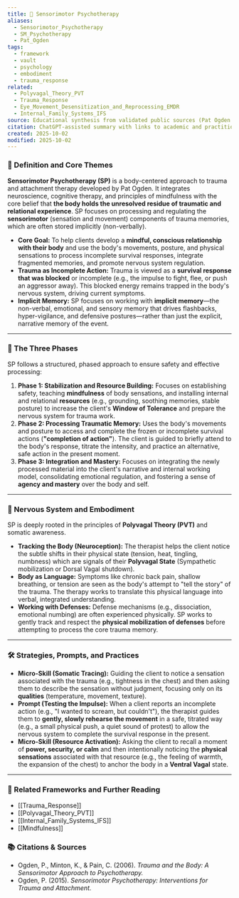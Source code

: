 ```yaml
---
title: 🧘 Sensorimotor Psychotherapy
aliases:
  - Sensorimotor_Psychotherapy
  - SM_Psychotherapy
  - Pat_Ogden
tags:
  - framework
  - vault
  - psychology
  - embodiment
  - trauma_response
related:
  - Polyvagal_Theory_PVT
  - Trauma_Response
  - Eye_Movement_Desensitization_and_Reprocessing_EMDR
  - Internal_Family_Systems_IFS
source: Educational synthesis from validated public sources (Pat Ogden's model)
citation: ChatGPT-assisted summary with links to academic and practitioner materials
created: 2025-10-02
modified: 2025-10-02
---
```


<!-- @format -->

### 🧩 Definition and Core Themes

**Sensorimotor Psychotherapy (SP)** is a body-centered approach to trauma and attachment therapy developed by Pat Ogden. It integrates neuroscience, cognitive therapy, and principles of mindfulness with the core belief that **the body holds the unresolved residue of traumatic and relational experience**. SP focuses on processing and regulating the **sensorimotor** (sensation and movement) components of trauma memories, which are often stored implicitly (non-verbally).

- **Core Goal:** To help clients develop a **mindful, conscious relationship with their body** and use the body's movements, posture, and physical sensations to process incomplete survival responses, integrate fragmented memories, and promote nervous system regulation.
- **Trauma as Incomplete Action:** Trauma is viewed as a **survival response that was blocked** or incomplete (e.g., the impulse to fight, flee, or push an aggressor away). This blocked energy remains trapped in the body's nervous system, driving current symptoms.
- **Implicit Memory:** SP focuses on working with **implicit memory**—the non-verbal, emotional, and sensory memory that drives flashbacks, hyper-vigilance, and defensive postures—rather than just the explicit, narrative memory of the event.

---

### 🌿 The Three Phases

SP follows a structured, phased approach to ensure safety and effective processing:

1.  **Phase 1: Stabilization and Resource Building:** Focuses on establishing safety, teaching **mindfulness** of body sensations, and installing internal and relational **resources** (e.g., grounding, soothing memories, stable posture) to increase the client's **Window of Tolerance** and prepare the nervous system for trauma work.
2.  **Phase 2: Processing Traumatic Memory:** Uses the body's movements and posture to access and complete the frozen or incomplete survival actions (**"completion of action"**). The client is guided to briefly attend to the body's response, titrate the intensity, and practice an alternative, safe action in the present moment.
3.  **Phase 3: Integration and Mastery:** Focuses on integrating the newly processed material into the client's narrative and internal working model, consolidating emotional regulation, and fostering a sense of **agency and mastery** over the body and self.

---

### 🧠 Nervous System and Embodiment

SP is deeply rooted in the principles of **Polyvagal Theory (PVT)** and somatic awareness.

- **Tracking the Body (Neuroception):** The therapist helps the client notice the subtle shifts in their physical state (tension, heat, tingling, numbness) which are signals of their **Polyvagal State** (Sympathetic mobilization or Dorsal Vagal shutdown).
- **Body as Language:** Symptoms like chronic back pain, shallow breathing, or tension are seen as the body's attempt to "tell the story" of the trauma. The therapy works to translate this physical language into verbal, integrated understanding.
- **Working with Defenses:** Defense mechanisms (e.g., dissociation, emotional numbing) are often experienced physically. SP works to gently track and respect the **physical mobilization of defenses** before attempting to process the core trauma memory.

---

### 🛠️ Strategies, Prompts, and Practices

- **Micro-Skill (Somatic Tracing):** Guiding the client to notice a sensation associated with the trauma (e.g., tightness in the chest) and then asking them to describe the sensation without judgment, focusing only on its **qualities** (temperature, movement, texture).
- **Prompt (Testing the Impulse):** When a client reports an incomplete action (e.g., "I wanted to scream, but couldn't"), the therapist guides them to **gently, slowly rehearse the movement** in a safe, titrated way (e.g., a small physical push, a quiet sound of protest) to allow the nervous system to complete the survival response in the present.
- **Micro-Skill (Resource Activation):** Asking the client to recall a moment of **power, security, or calm** and then intentionally noticing the **physical sensations** associated with that resource (e.g., the feeling of warmth, the expansion of the chest) to anchor the body in a **Ventral Vagal** state.

---

### 🔗 Related Frameworks and Further Reading

- [[Trauma_Response]]
- [[Polyvagal_Theory_PVT]]
- [[Internal_Family_Systems_IFS]]
- [[Mindfulness]]

### 📚 Citations & Sources

- Ogden, P., Minton, K., & Pain, C. (2006). _Trauma and the Body: A Sensorimotor Approach to Psychotherapy._
- Ogden, P. (2015). _Sensorimotor Psychotherapy: Interventions for Trauma and Attachment._
